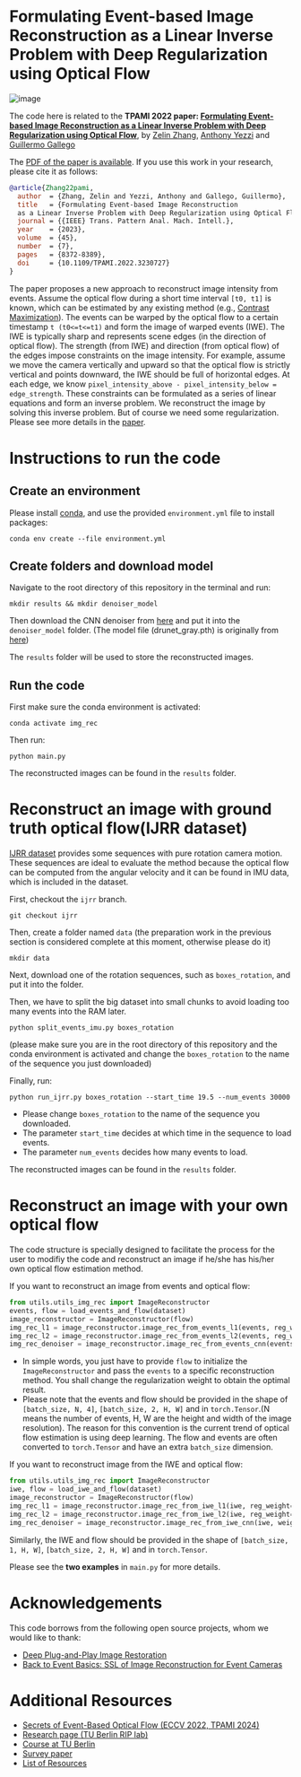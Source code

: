 # Formulating Event-based Image Reconstruction as a Linear Inverse Problem with Deep Regularization using Optical Flow

![image](docs/ImgRecLinInvProb.png)

The code here is related to the **TPAMI 2022 paper: [Formulating Event-based Image Reconstruction as a Linear Inverse Problem with Deep Regularization using Optical Flow](https://doi.org/10.1109/TPAMI.2022.3230727)**, by [Zelin Zhang](https://www.linkedin.com/in/zelin-z-500369152/), [Anthony Yezzi](https://scholar.google.ch/citations?user=CZiW6c8AAAAJ) and [Guillermo Gallego](https://sites.google.com/view/guillermogallego)

The [PDF of the paper is available](https://arxiv.org/pdf/2112.06242). If you use this work in your research, please cite it as follows:

```bibtex
@article{Zhang22pami,
  author  = {Zhang, Zelin and Yezzi, Anthony and Gallego, Guillermo},  
  title   = {Formulating Event-based Image Reconstruction 
  as a Linear Inverse Problem with Deep Regularization using Optical Flow},
  journal = {{IEEE} Trans. Pattern Anal. Mach. Intell.},
  year    = {2023},
  volume  = {45},
  number  = {7},
  pages   = {8372-8389},
  doi     = {10.1109/TPAMI.2022.3230727}
}
```

The paper proposes a new approach to reconstruct image intensity from events. Assume the optical flow during a short time interval `[t0, t1]` is known, which can be estimated by any existing method (e.g., [Contrast Maximization](https://github.com/tub-rip/event_based_optical_flow)). The events can be warped by the optical flow to a certain timestamp `t (t0<=t<=t1)` and form the image of warped events (IWE). The IWE is typically sharp and represents scene edges (in the direction of optical flow). The strength (from IWE) and direction (from optical flow) of the edges impose constraints on the image intensity. For example, assume we move the camera vertically and upward so that the optical flow is strictly vertical and points downward, the IWE should be full of horizontal edges. At each edge, we know `pixel_intensity_above - pixel_intensity_below = edge_strength`. These constraints can be formulated as a series of linear equations and form an inverse problem. We reconstruct the image by solving this inverse problem. But of course we need some regularization. Please see more details in the [paper](https://arxiv.org/pdf/2112.06242).


# Instructions to run the code

## Create an environment

Please install [conda](https://docs.conda.io/en/latest/miniconda.html#linux-installers), and use the provided `environment.yml` file to install packages:
```
conda env create --file environment.yml
```

## Create folders and download model
Navigate to the root directory of this repository in the terminal and run:
```
mkdir results && mkdir denoiser_model
```
Then download the CNN denoiser from [here](https://drive.google.com/file/d/1oSsLjPPn6lqtzraFZLZGmwP_5KbPfTES/view?usp=sharing) and put it into the `denoiser_model` folder.
(The model file (drunet_gray.pth) is originally from [here](https://github.com/cszn/DPIR/tree/master/model_zoo))

The `results` folder will be used to store the reconstructed images.

## Run the code
First make sure the conda environment is activated:
```
conda activate img_rec
```
Then run:
```
python main.py
```

The reconstructed images can be found in the `results` folder. 

# Reconstruct an image with ground truth optical flow(IJRR dataset)

[IJRR dataset](https://rpg.ifi.uzh.ch/davis_data.html) provides some sequences with pure rotation camera motion. These sequences are ideal to evaluate the method because the optical flow can be computed from the angular velocity and it can be found in IMU data, which is included in the dataset.

First, checkout the `ijrr` branch.
```
git checkout ijrr
```
Then, create a folder named `data` (the preparation work in the previous section is considered complete at this moment, otherwise please do it)
```
mkdir data
```
Next, download one of the rotation sequences, such as `boxes_rotation`, and put it into the folder.

Then, we have to split the big dataset into small chunks to avoid loading too many events into the RAM later.
```
python split_events_imu.py boxes_rotation
```
(please make sure you are in the root directory of this repository and the conda environment is activated and change the `boxes_rotation` to the name of the sequence you just downloaded)

Finally, run:
```
python run_ijrr.py boxes_rotation --start_time 19.5 --num_events 30000
```
* Please change `boxes_rotation` to the name of the sequence you downloaded.
* The parameter `start_time` decides at which time in the sequence to load events.
* The parameter `num_events` decides how many events to load.

The reconstructed images can be found in the `results` folder. 

# Reconstruct an image with your own optical flow

The code structure is specially designed to facilitate the process for the user to modifiy the code and reconstruct an image if he/she has his/her own optical flow estimation method.

If you want to reconstruct an image from events and optical flow:

```python
from utils.utils_img_rec import ImageReconstructor
events, flow = load_events_and_flow(dataset)
image_reconstructor = ImageReconstructor(flow)
img_rec_l1 = image_reconstructor.image_rec_from_events_l1(events, reg_weight=1e-1)
img_rec_l2 = image_reconstructor.image_rec_from_events_l2(events, reg_weight=3e-1)
img_rec_denoiser = image_reconstructor.image_rec_from_events_cnn(events, weight1=2.5, weight2=1.3)
```

* In simple words, you just have to provide `flow` to initialize the `ImageReconstructor` and pass the `events` to a specific reconstruction method. 
You shall change the regularization weight to obtain the optimal result.
* Please note that the events and flow should be provided in the shape of `[batch_size, N, 4]`, `[batch_size, 2, H, W]` and in `torch.Tensor`.(N means the number of events, H, W are the height and width of the image resolution). The reason for this convention is the current trend of optical flow estimation is using deep learning. The flow and events are often converted to `torch.Tensor` and have an extra `batch_size` dimension.

If you want to reconstruct image from the IWE and optical flow:

```python
from utils.utils_img_rec import ImageReconstructor
iwe, flow = load_iwe_and_flow(dataset)
image_reconstructor = ImageReconstructor(flow)
img_rec_l1 = image_reconstructor.image_rec_from_iwe_l1(iwe, reg_weight=1e-1)
img_rec_l2 = image_reconstructor.image_rec_from_iwe_l2(iwe, reg_weight=3e-1)
img_rec_denoiser = image_reconstructor.image_rec_from_iwe_cnn(iwe, weight1=2.5, weight2=1.3)
```
Similarly, the IWE and flow should be provided in the shape of `[batch_size, 1, H, W]`, `[batch_size, 2, H, W]` and in `torch.Tensor`.

Please see the **two examples** in `main.py` for more details.

# Acknowledgements

This code borrows from the following open source projects, whom we would like to thank:

- [Deep Plug-and-Play Image Restoration](https://github.com/cszn/DPIR)
- [Back to Event Basics: SSL of Image Reconstruction for Event Cameras](https://github.com/tudelft/ssl_e2vid)

# Additional Resources

* [Secrets of Event-Based Optical Flow (ECCV 2022, TPAMI 2024)](https://github.com/tub-rip/event_based_optical_flow)
* [Research page (TU Berlin RIP lab)](https://sites.google.com/view/guillermogallego/research/event-based-vision)
* [Course at TU Berlin](https://sites.google.com/view/guillermogallego/teaching/event-based-robot-vision)
* [Survey paper](http://rpg.ifi.uzh.ch/docs/EventVisionSurvey.pdf)
* [List of Resources](https://github.com/uzh-rpg/event-based_vision_resources)
